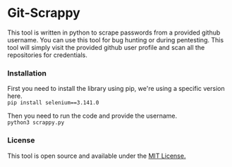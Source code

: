 # Git-Scrappy
This tool is written in python to scrape passwords from a provided github username. You can use this tool for bug hunting or during pentesting. This tool will simply visit the provided github user profile and scan all the repositories for credentials.

### Installation
First you need to install the library using pip, we're using a specific version here.<br>
`pip install selenium==3.141.0`

Then you need to run the code and provide the username.<br>
`python3 scrappy.py`

### License
This tool is open source and available under the [MIT License.](/LICENSE)

